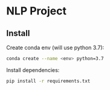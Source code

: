 # NLP Project

## Install

Create conda env (will use python 3.7):
```bash
conda create --name <env> python=3.7
```

Install dependencies:
```bash
pip install -r requirements.txt
```

